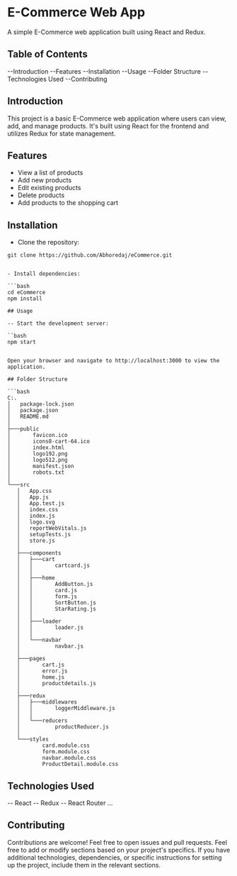 # E-Commerce Web App

A simple E-Commerce web application built using React and Redux.

## Table of Contents

--Introduction
--Features
--Installation
--Usage
--Folder Structure
--Technologies Used
--Contributing

## Introduction

This project is a basic E-Commerce web application where users can view, add, and manage products. It's built using React for the frontend and utilizes Redux for state management.

## Features

- View a list of products
- Add new products
- Edit existing products
- Delete products
- Add products to the shopping cart

## Installation
- Clone the repository:

 ```
git clone https://github.com/Abhoredaj/eCommerce.git


- Install dependencies:

```bash
cd eCommerce
npm install

## Usage

-- Start the development server:

``bash
npm start


Open your browser and navigate to http://localhost:3000 to view the application.

## Folder Structure

```bash
C:.
│   package-lock.json
│   package.json
│   README.md
│
├───public
│       favicon.ico
│       icons8-cart-64.ico
│       index.html
│       logo192.png
│       logo512.png
│       manifest.json
│       robots.txt
│
└───src
    │   App.css
    │   App.js
    │   App.test.js
    │   index.css
    │   index.js
    │   logo.svg
    │   reportWebVitals.js
    │   setupTests.js
    │   store.js
    │
    ├───components
    │   ├───cart
    │   │       cartcard.js
    │   │
    │   ├───home
    │   │       AddButton.js
    │   │       card.js
    │   │       form.js
    │   │       SortButton.js
    │   │       StarRating.js
    │   │
    │   ├───loader
    │   │       loader.js
    │   │
    │   └───navbar
    │           navbar.js
    │
    ├───pages
    │       cart.js
    │       error.js
    │       home.js
    │       productdetails.js
    │
    ├───redux
    │   ├───middlewares
    │   │       loggerMiddleware.js
    │   │
    │   └───reducers
    │           productReducer.js
    │
    └───styles
            card.module.css
            form.module.css
            navbar.module.css
            ProductDetail.module.css

```

## Technologies Used
-- React
-- Redux
-- React Router
...

## Contributing
Contributions are welcome! Feel free to open issues and pull requests.
Feel free to add or modify sections based on your project's specifics. If you have additional technologies, dependencies, or specific instructions for setting up the project, include them in the relevant sections.







